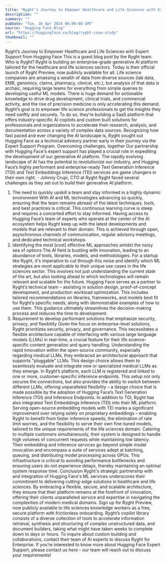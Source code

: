 ```yaml
---
title: "Ryght’s Journey to Empower Healthcare and Life Sciences with Expert Support from Hugging Face"
description: ""
summary: ""
pubDate: "Tue, 16 Apr 2024 00:00:00 GMT"
source: "Hugging Face Blog"
url: "https://huggingface.co/blog/ryght-case-study"
thumbnail: ""
---
```


Ryght’s Journey to Empower Healthcare and Life Sciences with Expert Support from Hugging Face
This is a guest blog post by the Ryght team.
Who is Ryght?
Ryght is building an enterprise-grade generative AI platform tailored for the healthcare and life sciences sectors. Today is their official launch of Ryght Preview, now publicly available for all.
Life science companies are amassing a wealth of data from diverse sources (lab data, EMR, genomics, claims, pharmacy, clinical, etc.), but analysis of that data is archaic, requiring large teams for everything from simple queries to developing useful ML models. There is huge demand for actionable knowledge to drive drug development, clinical trials, and commercial activity, and the rise of precision medicine is only accelerating this demand.
Ryght’s goal is to empower life science professionals to get the insights they need swiftly and securely. To do so, they’re building a SaaS platform that offers industry-specific AI copilots and custom built solutions for professionals and organizations to accelerate their research, analysis, and documentation across a variety of complex data sources.
Recognizing how fast paced and ever changing the AI landscape is, Ryght sought out Hugging Face as a technical advisory partner early in their journey via the Expert Support Program.
Overcoming challenges, together
Our partnership with Hugging Face's expert support has played a crucial role in expediting the development of our generative AI platform. The rapidly evolving landscape of AI has the potential to revolutionize our industry, and Hugging Face’s highly performant and enterprise-ready Text Generation Inference (TGI) and Text Embeddings Inference (TEI) services are game changers in their own right. - Johnny Crupi, CTO at Ryght
Ryght faced several challenges as they set out to build their generative AI platform.
1. The need to quickly upskill a team and stay informed in a highly dynamic environment
With AI and ML technologies advancing so quickly, ensuring that the team remains abreast of the latest techniques, tools, and best practices is critical. This continuous learning curve is steep and requires a concerted effort to stay informed.
Having access to Hugging Face’s team of experts who operate at the center of the AI ecosystem helps Ryght keep up with the latest developments and models that are relevant to their domain. This is achieved through open, asynchronous channels of communication, regular advisory meetings, and dedicated technical workshops.
2. Identifying the most [cost] effective ML approaches amidst the noisy sea of options
The AI field is bustling with innovation, leading to an abundance of tools, libraries, models, and methodologies. For a startup like Ryght, it's imperative to cut through this noise and identify which ML strategies are most applicable to their unique use cases in the life sciences sector. This involves not just understanding the current state of the art, but also looking ahead to which technologies will remain relevant and scalable for the future.
Hugging Face serves as a partner to Ryght’s technical team – assisting in solution design, proof-of-concept development, and production workload optimization. This includes tailored recommendations on libraries, frameworks, and models best fit for Ryght’s specific needs, along with demonstrable examples of how to use them. This guidance ultimately streamlines the decision-making process and reduces the time to development.
3. Requirement to develop performant solutions that emphasize security, privacy, and flexibility
Given the focus on enterprise-level solutions, Ryght prioritizes security, privacy, and governance. This necessitates a flexible architecture capable of interfacing with various large language models (LLMs) in real-time, a crucial feature for their life science-specific content generation and query handling.
Understanding the rapid innovation within the open-source community, especially regarding medical LLMs, they embraced an architectural approach that supports "pluggable" LLMs. This design choice allows them to seamlessly evaluate and integrate new or specialized medical LLMs as they emerge.
In Ryght’s platform, each LLM is registered and linked to one or more, customer-specific inference endpoints. This setup not only secures the connections, but also provides the ability to switch between different LLMs, offering unparalleled flexibility – a design choice that is made possible by the adoption of Hugging Face’s Text Generation Inference (TGI) and Inference Endpoints.
In addition to TGI, Ryght has also integrated Text Embeddings Inference (TEI) into their ML platform. Serving open-source embedding models with TEI marks a significant improvement over relying solely on proprietary embeddings – enabling Ryght to benefit from faster inference speeds, the elimination of rate limit worries, and the flexibility to serve their own fine-tuned models, tailored to the unique requirements of the life sciences domain.
Catering to multiple customers simultaneously, their system is designed to handle high volumes of concurrent requests while maintaining low latency. Their embedding and inference services go beyond simple model invocation and encompass a suite of services adept at batching, queuing, and distributing model processing across GPUs. This infrastructure is critical to avoiding performance bottlenecks and ensuring users do not experience delays, thereby maintaining an optimal system response time.
Conclusion
Ryght's strategic partnership with and integration of Hugging Face's ML services underscores their commitment to delivering cutting-edge solutions in healthcare and life sciences. By embracing a flexible, secure, and scalable architecture, they ensure that their platform remains at the forefront of innovation, offering their clients unparalleled service and expertise in navigating the complexities of modern medical domains.
Sign up for Ryght Preview, now publicly available to life sciences knowledge workers as a free, secure platform with frictionless onboarding. Ryght’s copilot library consists of a diverse collection of tools to accelerate information retrieval, synthesis and structuring of complex unstructured data, and document builders, taking what might have taken weeks to complete down to days or hours. To inquire about custom building and collaborations, contact their team of AI experts to discuss Ryght for Enterprise.
If you’re interested to know more about Hugging Face Expert Support, please contact us here - our team will reach out to discuss your requirements!